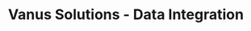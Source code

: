 ---
title: Vanus Solutions - Data Integration
layout: data-integration
slug: data-integration
lastmod: 2022-10-07 
---